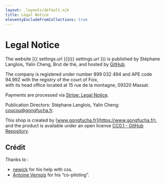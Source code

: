 ```yaml
---
layout: _layouts/default.njk  
title: Legal Notice
eleventyExcludeFromCollections: true
---
```


# Legal Notice

The website [{{ settings.url }}]({{ settings.url }}) is published by Stéphane Langlois, Yalin Cheng, Brut de thé, and hosted by [GitHub](https://github.com/about).

The company is registered under number 899 032 494 and APE code 94.99Z with the registry of the court of Foix,  
with its head office located at 15 rue de la montagne, 09320 Massat.

Payments are processed via [Stripe: Legal Notice](https://stripe.com/fr/legal/france-legal-notice).

Publication Directors: Stéphane Langlois, Yalin Cheng: [coucou@gongfucha.fr](mailto:&#99;&#111;&#117;&#99;&#111;&#117;&#64;&#103;&#111;&#110;&#103;&#102;&#117;&#99;&#104;&#97;&#46;&#102;&#114;).

This shop is created by [www.gongfucha.fr](https://www.gongfucha.fr), and the product is available under an open license [CC0.1 - GitHub Repository](https://raw.githubusercontent.com/brutdethe/boutique-11ty/refs/heads/main/LICENSE).


## Crédit

Thanks to :
- [newick](https://entre-quote.com) for his help with css.
- [Antoine Vernois](https://blog.crafting-labs.fr/ensemble/) for his “co-piloting”.
